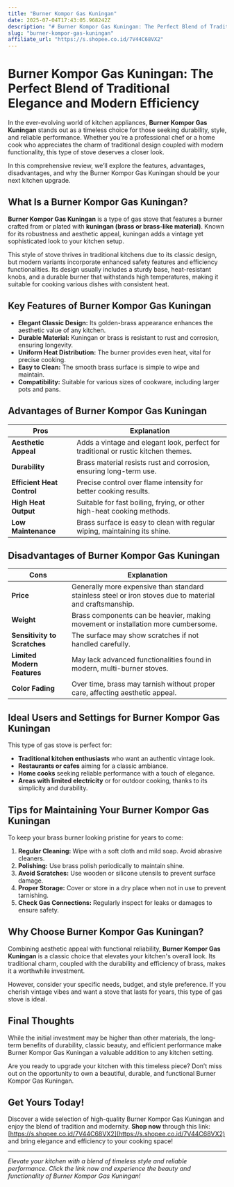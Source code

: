 ```yaml
---
title: "Burner Kompor Gas Kuningan"
date: 2025-07-04T17:43:05.968242Z
description: "# Burner Kompor Gas Kuningan: The Perfect Blend of Traditional Elegance and Modern Efficiency..."
slug: "burner-kompor-gas-kuningan"
affiliate_url: "https://s.shopee.co.id/7V44C68VX2"
---
```

# Burner Kompor Gas Kuningan: The Perfect Blend of Traditional Elegance and Modern Efficiency

In the ever-evolving world of kitchen appliances, **Burner Kompor Gas Kuningan** stands out as a timeless choice for those seeking durability, style, and reliable performance. Whether you're a professional chef or a home cook who appreciates the charm of traditional design coupled with modern functionality, this type of stove deserves a closer look.

In this comprehensive review, we’ll explore the features, advantages, disadvantages, and why the Burner Kompor Gas Kuningan should be your next kitchen upgrade.

## What Is a Burner Kompor Gas Kuningan?

**Burner Kompor Gas Kuningan** is a type of gas stove that features a burner crafted from or plated with **kuningan (brass or brass-like material)**. Known for its robustness and aesthetic appeal, kuningan adds a vintage yet sophisticated look to your kitchen setup.

This style of stove thrives in traditional kitchens due to its classic design, but modern variants incorporate enhanced safety features and efficiency functionalities. Its design usually includes a sturdy base, heat-resistant knobs, and a durable burner that withstands high temperatures, making it suitable for cooking various dishes with consistent heat.

## Key Features of Burner Kompor Gas Kuningan

- **Elegant Classic Design:** Its golden-brass appearance enhances the aesthetic value of any kitchen.
- **Durable Material:** Kuningan or brass is resistant to rust and corrosion, ensuring longevity.
- **Uniform Heat Distribution:** The burner provides even heat, vital for precise cooking.
- **Easy to Clean:** The smooth brass surface is simple to wipe and maintain.
- **Compatibility:** Suitable for various sizes of cookware, including larger pots and pans.

## Advantages of Burner Kompor Gas Kuningan

| Pros | Explanation |
|---------|--------------|
| **Aesthetic Appeal** | Adds a vintage and elegant look, perfect for traditional or rustic kitchen themes. |
| **Durability** | Brass material resists rust and corrosion, ensuring long-term use. |
| **Efficient Heat Control** | Precise control over flame intensity for better cooking results. |
| **High Heat Output** | Suitable for fast boiling, frying, or other high-heat cooking methods. |
| **Low Maintenance** | Brass surface is easy to clean with regular wiping, maintaining its shine. |

## Disadvantages of Burner Kompor Gas Kuningan

| Cons | Explanation |
|---------|--------------|
| **Price** | Generally more expensive than standard stainless steel or iron stoves due to material and craftsmanship. |
| **Weight** | Brass components can be heavier, making movement or installation more cumbersome. |
| **Sensitivity to Scratches** | The surface may show scratches if not handled carefully. |
| **Limited Modern Features** | May lack advanced functionalities found in modern, multi-burner stoves. |
| **Color Fading** | Over time, brass may tarnish without proper care, affecting aesthetic appeal. |

## Ideal Users and Settings for Burner Kompor Gas Kuningan

This type of gas stove is perfect for:

- **Traditional kitchen enthusiasts** who want an authentic vintage look.
- **Restaurants or cafes** aiming for a classic ambiance.
- **Home cooks** seeking reliable performance with a touch of elegance.
- **Areas with limited electricity** or for outdoor cooking, thanks to its simplicity and durability.

## Tips for Maintaining Your Burner Kompor Gas Kuningan

To keep your brass burner looking pristine for years to come:

1. **Regular Cleaning:** Wipe with a soft cloth and mild soap. Avoid abrasive cleaners.
2. **Polishing:** Use brass polish periodically to maintain shine.
3. **Avoid Scratches:** Use wooden or silicone utensils to prevent surface damage.
4. **Proper Storage:** Cover or store in a dry place when not in use to prevent tarnishing.
5. **Check Gas Connections:** Regularly inspect for leaks or damages to ensure safety.

## Why Choose Burner Kompor Gas Kuningan?

Combining aesthetic appeal with functional reliability, **Burner Kompor Gas Kuningan** is a classic choice that elevates your kitchen's overall look. Its traditional charm, coupled with the durability and efficiency of brass, makes it a worthwhile investment.

However, consider your specific needs, budget, and style preference. If you cherish vintage vibes and want a stove that lasts for years, this type of gas stove is ideal.

## Final Thoughts

While the initial investment may be higher than other materials, the long-term benefits of durability, classic beauty, and efficient performance make Burner Kompor Gas Kuningan a valuable addition to any kitchen setting.

Are you ready to upgrade your kitchen with this timeless piece? Don’t miss out on the opportunity to own a beautiful, durable, and functional Burner Kompor Gas Kuningan.

## Get Yours Today!

Discover a wide selection of high-quality Burner Kompor Gas Kuningan and enjoy the blend of tradition and modernity. **Shop now** through this link: [https://s.shopee.co.id/7V44C68VX2](https://s.shopee.co.id/7V44C68VX2) and bring elegance and efficiency to your cooking space!

---

*Elevate your kitchen with a blend of timeless style and reliable performance. Click the link now and experience the beauty and functionality of Burner Kompor Gas Kuningan!*